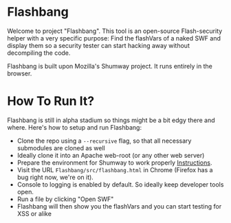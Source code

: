 Flashbang
=========

Welcome to project "Flashbang". This tool is an open-source Flash-security helper with a very specific purpose:
Find the flashVars of a naked SWF and display them so a security tester can start hacking away without decompiling the code.

Flashbang is built upon Mozilla's Shumway project. It runs entirely in the browser.

How To Run It?
=====

Flashbang is still in alpha stadium so things might be a bit edgy there and where. Here's how to setup and run Flashbang:

+ Clone the repo using a `--recursive` flag, so that all necessary submodules are cloned as well
+ Ideally clone it into an Apache web-root (or any other web server)
+ Prepare the environment for Shumway to work properly [Instructions](https://github.com/cure53/Flashbang/wiki/Environment-Setup).
+ Visit the URL `Flashbang/src/flashbang.html` in Chrome (Firefox has a bug right now, we're on it).
+ Console to logging is enabled by default. So ideally keep developer tools open.
+ Run a file by clicking "Open SWF"
+ Flashbang will then show you the flashVars and you can start testing for XSS or alike

